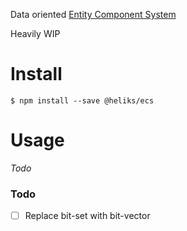 Data oriented [Entity Component System](https://en.wikipedia.org/wiki/Entity%E2%80%93component%E2%80%93system)

Heavily WIP

# Install

```shell
$ npm install --save @heliks/ecs
```

# Usage

*Todo*


### Todo

- [ ] Replace bit-set with bit-vector
